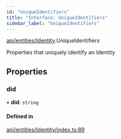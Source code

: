```yaml
---
id: "UniqueIdentifiers"
title: "Interface: UniqueIdentifiers"
sidebar_label: "UniqueIdentifiers"
---
```


[api/entities/Identity](../../../../../modules/API/Entities/Identity/Identity.md).UniqueIdentifiers

Properties that uniquely identify an Identity

## Properties

### did

• **did**: `string`

#### Defined in

[api/entities/Identity/index.ts:89](https://github.com/PolymeshAssociation/polymesh-sdk/blob/95e180d28/src/api/entities/Identity/index.ts#L89)
